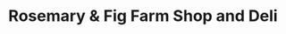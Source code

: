 ---
title: "Rosemary & Fig Farm Shop and Deli"
url: /ashbourne/rosemary-und-fig-farm-shop-and-deli/
shop: Feinkost
---